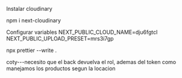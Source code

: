 Instalar cloudinary

npm i next-cloudinary

Configurar variables
 NEXT_PUBLIC_CLOUD_NAME=dju6fgtcl
 NEXT_PUBLIC_UPLOAD_PRESET=mrs3i7gp

 npx prettier --write .

 coty---necesito que el back devuelva el rol, ademas del token
como manejamos los productos segun la locacion

